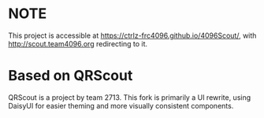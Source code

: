 # NOTE

This project is accessible at https://ctrlz-frc4096.github.io/4096Scout/, with http://scout.team4096.org redirecting to it.

# Based on QRScout

QRScout is a project by team 2713. This fork is primarily a UI rewrite, using DaisyUI for easier theming and more visually consistent components.
